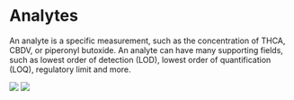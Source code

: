 # Analytes

An analyte is a specific measurement, such as the concentration of THCA, CBDV, or piperonyl butoxide. An analyte can have many supporting fields, such as lowest order of detection (LOD), lowest order of quantification (LOQ), regulatory limit and more.

<img src="/assets/images/screenshots/screenshot_analytes_table.png"/>

<img src="/assets/images/screenshots/screenshot_analytes_form.png"/>
